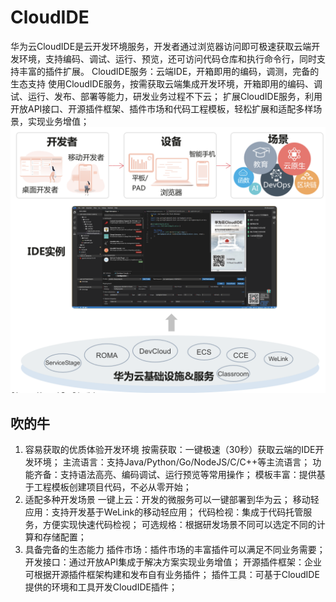 # CloudIDE

华为云CloudIDE是云开发环境服务，开发者通过浏览器访问即可极速获取云端开发环境，支持编码、调试、运行、预览，还可访问代码仓库和执行命令行，同时支持丰富的插件扩展。
CloudIDE服务：云端IDE，开箱即用的编码，调测，完备的生态支持
使用CloudIDE服务，按需获取云端集成开发环境，开箱即用的编码、调试、运行、发布、部署等能力，研发业务过程不下云；
扩展CloudIDE服务，利用开放API接口、开源插件框架、插件市场和代码工程模板，轻松扩展和适配多样场景，实现业务增值；
![cloudide](images/cloudide.png)

## 吹的牛

1. 容易获取的优质体验开发环境
    按需获取：一键极速（30秒）获取云端的IDE开发环境；
    主流语言：支持Java/Python/Go/NodeJS/C/C++等主流语言；
    功能齐备：支持语法高亮、编码调试、运行预览等常用操作；
    模板丰富：提供基于工程模板创建项目代码，不必从零开始；
1. 适配多种开发场景
    一键上云：开发的微服务可以一键部署到华为云；
    移动轻应用：支持开发基于WeLink的移动轻应用；
    代码检视：集成于代码托管服务，方便实现快速代码检视；
    可选规格：根据研发场景不同可以选定不同的计算和存储配置；
1. 具备完备的生态能力
    插件市场：插件市场的丰富插件可以满足不同业务需要；
    开发接口：通过开放API集成于解决方案实现业务增值；
    开源插件框架：企业可根据开源插件框架构建和发布自有业务插件；
    插件工具：可基于CloudIDE提供的环境和工具开发CloudIDE插件；
